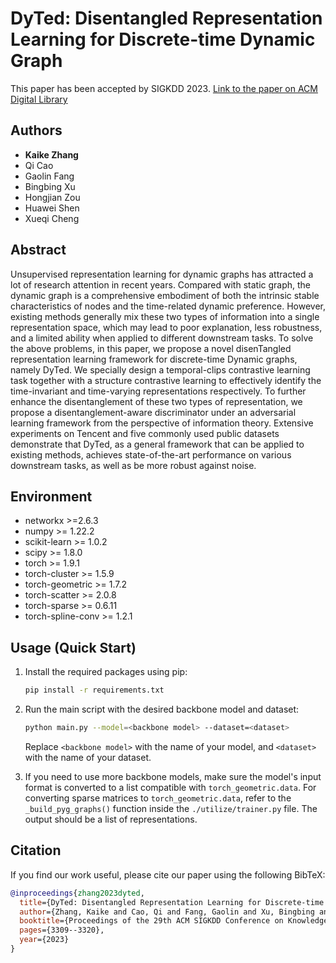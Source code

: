 # DyTed: Disentangled Representation Learning for Discrete-time Dynamic Graph

This paper has been accepted by SIGKDD 2023. [Link to the paper on ACM Digital Library](https://dl.acm.org/doi/abs/10.1145/3580305.3599319)

## Authors
- **Kaike Zhang**
- Qi Cao
- Gaolin Fang
- Bingbing Xu
- Hongjian Zou
- Huawei Shen
- Xueqi Cheng

## Abstract
Unsupervised representation learning for dynamic graphs has attracted a lot of research attention in recent years. Compared with static graph, the dynamic graph is a comprehensive embodiment of both the intrinsic stable characteristics of nodes and the time-related dynamic preference. However, existing methods generally mix these two types of information into a single representation space, which may lead to poor explanation, less robustness, and a limited ability when applied to different downstream tasks. To solve the above problems, in this paper, we propose a novel disenTangled representation learning framework for discrete-time Dynamic graphs, namely DyTed. We specially design a temporal-clips contrastive learning task together with a structure contrastive learning to effectively identify the time-invariant and time-varying representations respectively. To further enhance the disentanglement of these two types of representation, we propose a disentanglement-aware discriminator under an adversarial learning framework from the perspective of information theory. Extensive experiments on Tencent and five commonly used public datasets demonstrate that DyTed, as a general framework that can be applied to existing methods, achieves state-of-the-art performance on various downstream tasks, as well as be more robust against noise.



## Environment
- networkx >=2.6.3
- numpy >= 1.22.2
- scikit-learn >= 1.0.2
- scipy >= 1.8.0
- torch >= 1.9.1
- torch-cluster >= 1.5.9
- torch-geometric >= 1.7.2
- torch-scatter >= 2.0.8
- torch-sparse >= 0.6.11
- torch-spline-conv >= 1.2.1


## Usage (Quick Start)
1. Install the required packages using pip:

    ```bash
    pip install -r requirements.txt
    ```

2. Run the main script with the desired backbone model and dataset:

    ```bash
    python main.py --model=<backbone model> --dataset=<dataset>
    ```

   Replace `<backbone model>` with the name of your model, and `<dataset>` with the name of your dataset.

3. If you need to use more backbone models, make sure the model's input format is converted to a list compatible with `torch_geometric.data`. For converting sparse matrices to `torch_geometric.data`, refer to the `_build_pyg_graphs()` function inside the `./utilize/trainer.py` file. The output should be a list of representations.



## Citation
If you find our work useful, please cite our paper using the following BibTeX:

```bibtex
@inproceedings{zhang2023dyted,
  title={DyTed: Disentangled Representation Learning for Discrete-time Dynamic Graph},
  author={Zhang, Kaike and Cao, Qi and Fang, Gaolin and Xu, Bingbing and Zou, Hongjian and Shen, Huawei and Cheng, Xueqi},
  booktitle={Proceedings of the 29th ACM SIGKDD Conference on Knowledge Discovery and Data Mining},
  pages={3309--3320},
  year={2023}
}

